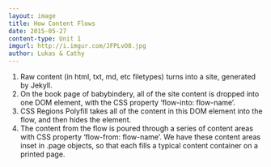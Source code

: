 ```yaml
---
layout: image
title: How Content Flows
date: 2015-05-27
content-type: Unit 1
imgurl: http://i.imgur.com/JFPLvO8.jpg
author: Lukas & Cathy
---
```


1. Raw content (in html, txt, md, etc filetypes) turns into a site, generated by Jekyll.
2. On the book page of babybindery, all of the site content is dropped into one DOM element, with the CSS property ‘flow-into: flow-name’.
3. CSS Regions Polyfill takes all of the content in this DOM element into the flow, and then hides the element.
4. The content from the flow is poured through a series of content areas with CSS property ‘flow-from: flow-name’. We have these content areas inset in .page objects, so that each fills a typical content container on a printed page.
